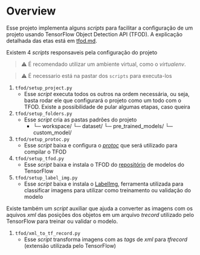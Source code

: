 # Overview

Esse projeto implementa alguns _scripts_ para facilitar a configuração de um projeto usando TensorFlow Object Detection API (TFOD). A explicação detalhada das etas está em [tfod.md](tfod.md).

Existem 4 _scripts_ responsaveis pela configuração do projeto

> :warning: É recomendado utilizar um ambiente virtual, como o _virtualenv_.

> :warning: É necessario está na pastar dos `scripts` para executa-los

1. `tfod/setup_project.py`
    - Esse _script_ executa todos os outros na ordem necessária, ou seja, basta rodar ele que configurará o projeto como um todo com o TFOD. Existe a possibilidade de pular algumas etapas, caso queira
1. `tfod/setup_folders.py`
    - Esse _script_ cria as pastas padrões do projeto
        - └─ workspace/
                └─ dataset/
                └─ pre_trained_models/
                └─ custom_model/
1. `tfod/setup_protoc.py`
    - Esse _script_ baixa e configura o [_protoc_](https://github.com/protocolbuffers/protobuf) que será utilizado para compilar o TFOD
1. `tfod/setup_tfod.py`
    - Esse _script_ baixa e instala o TFOD do [repositório](https://github.com/tensorflow/models) de modelos do TensorFlow
1. `tfod/setup_label_img.py`
    - Esse _script_ baixa e instala o [LabelImg](https://github.com/tzutalin/labelImg), ferramenta utilizada para classificar imagens para utilizar como treinamento ou validação do modelo

Existe também um _script_ auxiliar que ajuda a converter as imagens com os aquivos _xml_ das posições dos objetos em um arquivo _trecord_ utilizado pelo TensorFlow para treinar ou validar o modelo.

1. `tfod/xml_to_tf_record.py`
    - Esse _script_ transforma imagens com as _tags_ de _xml_ para _tfrecord_ (extensão utilizada pelo TensorFlow)